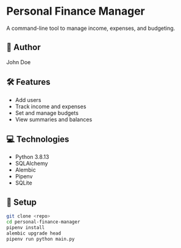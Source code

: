 # Personal Finance Manager

A command-line tool to manage income, expenses, and budgeting.

## 👤 Author
John Doe

## 🛠️ Features
- Add users
- Track income and expenses
- Set and manage budgets
- View summaries and balances

## 💻 Technologies
- Python 3.8.13
- SQLAlchemy
- Alembic
- Pipenv
- SQLite

## 🚀 Setup

```bash
git clone <repo>
cd personal-finance-manager
pipenv install
alembic upgrade head
pipenv run python main.py
